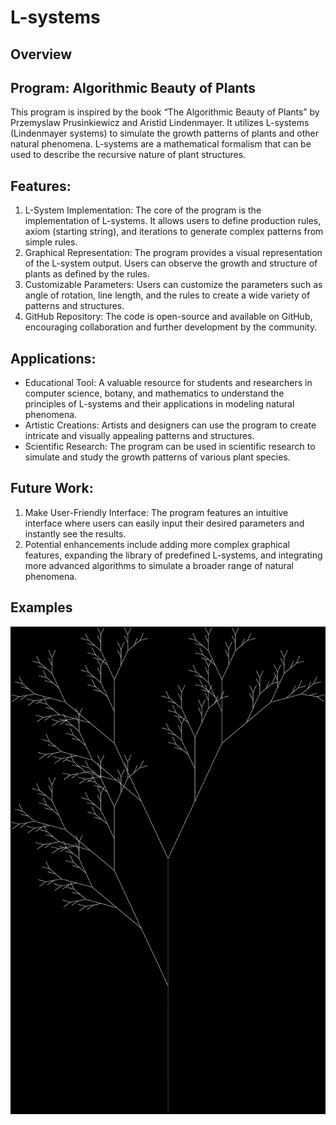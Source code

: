 # L-systems

## Overview

## Program: Algorithmic Beauty of Plants

This program is inspired by the book “The Algorithmic Beauty of Plants” by Przemyslaw Prusinkiewicz and Aristid Lindenmayer. It utilizes L-systems (Lindenmayer systems) to simulate the growth patterns of plants and other natural phenomena. L-systems are a mathematical formalism that can be used to describe the recursive nature of plant structures.

## Features:

1.	L-System Implementation: The core of the program is the implementation of L-systems. It allows users to define production rules, axiom (starting string), and iterations to generate complex patterns from simple rules.
2.  Graphical Representation: The program provides a visual representation of the L-system output. Users can observe the growth and structure of plants as defined by the rules.
3.	Customizable Parameters: Users can customize the parameters such as angle of rotation, line length, and the rules to create a wide variety of patterns and structures.
4.  GitHub Repository: The code is open-source and available on GitHub, encouraging collaboration and further development by the community.

## Applications:

- Educational Tool: A valuable resource for students and researchers in computer science, botany, and mathematics to understand the principles of L-systems and their applications in modeling natural phenomena.
- Artistic Creations: Artists and designers can use the program to create intricate and visually appealing patterns and structures.
- Scientific Research: The program can be used in scientific research to simulate and study the growth patterns of various plant species.

## Future Work:
1. Make User-Friendly Interface: The program features an intuitive interface where users can easily input their desired parameters and instantly see the results.
2. Potential enhancements include adding more complex graphical features, expanding the library of predefined L-systems, and integrating more advanced algorithms to simulate a broader range of natural phenomena.

## Examples
![image.png](examples%2Fimage.png)
